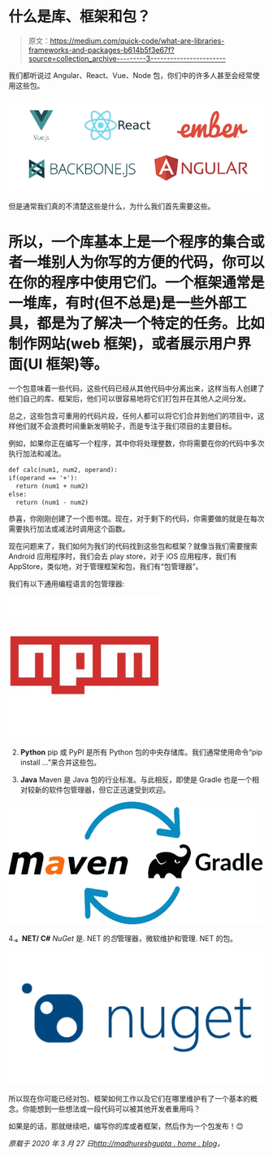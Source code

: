 # 什么是库、框架和包？

> 原文：<https://medium.com/quick-code/what-are-libraries-frameworks-and-packages-b614b5f3e67f?source=collection_archive---------3----------------------->

我们都听说过 Angular、React、Vue、Node 包，你们中的许多人甚至会经常使用这些包。

![](img/cc01a5576442cdcaf0ea8d6cdd6a982a.png)

但是通常我们真的不清楚这些是什么，为什么我们首先需要这些。

# 所以，一个库基本上是一个程序的集合或者一堆别人为你写的方便的代码，你可以在你的程序中使用它们。一个框架通常是一堆库，有时(但不总是)是一些外部工具，都是为了解决一个特定的任务。比如制作网站(web 框架)，或者展示用户界面(UI 框架)等。
一个包意味着一些代码，这些代码已经从其他代码中分离出来，这样当有人创建了他们自己的库、框架后，他们可以很容易地将它们打包并在其他人之间分发。

总之，这些包含可重用的代码片段，任何人都可以将它们合并到他们的项目中，这样他们就不会浪费时间重新发明轮子，而是专注于我们项目的主要目标。

例如，如果你正在编写一个程序，其中你将处理整数，你将需要在你的代码中多次执行加法和减法。

```
def calc(num1, num2, operand): 
if(operand == '+'): 
  return (num1 + num2) 
else: 
  return (num1 - num2)
```

恭喜，你刚刚创建了一个图书馆。现在，对于剩下的代码，你需要做的就是在每次需要执行加法或减法时调用这个函数。

现在问题来了，我们如何为我们的代码找到这些包和框架？就像当我们需要搜索 Android 应用程序时，我们会去 play store，对于 iOS 应用程序，我们有 AppStore，类似地，对于管理框架和包，我们有“包管理器”。

我们有以下通用编程语言的包管理器:

![](img/488ed395c001bef00d9cbb9bd3296669.png)

2. **Python**
pip 或 PyPI 是所有 Python 包的中央存储库。我们通常使用命令“pip install …”来合并这些包。

3. **Java**
Maven 是 Java 包的行业标准。与此相反，即使是 Gradle 也是一个相对较新的软件包管理器，但它正迅速受到欢迎。

![](img/63c5e60f10e76d1b8a4dbbe612b4ed01.png)

4.**。NET/ C#**
*NuGet* 是. NET 的*包*管理器，微软维护和管理. NET 的包。

![](img/2f173d21677c5076265d8d37941d20d1.png)

所以现在你可能已经对包、框架如何工作以及它们在哪里维护有了一个基本的概念。你能想到一些想法或一段代码可以被其他开发者重用吗？

如果是的话，那就继续吧，编写你的库或者框架，然后作为一个包发布！😊

*原载于 2020 年 3 月 27 日*[*http://madhureshgupta . home . blog*](https://madhureshgupta.home.blog/2020/03/27/what-are-libraries-frameworks-and-packages/)*。*